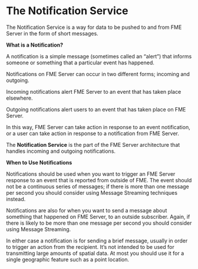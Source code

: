 # The Notification Service

The Notification Service is a way for data to be pushed to and from FME Server in the form of short messages.

**What is a Notification?**

A notification is a simple message (sometimes called an “alert”) that informs someone or something that a particular event has happened.

Notifications on FME Server can occur in two different forms; incoming and outgoing.

Incoming notifications alert FME Server to an event that has taken place elsewhere.

Outgoing notifications alert users to an event that has taken place on FME Server.

In this way, FME Server can take action in response to an event notification, or a user can take action in response to a notification from FME Server.

The **Notification Service** is the part of the FME Server architecture that handles incoming and outgoing notifications.

**When to Use Notifications**

Notifications should be used when you want to trigger an FME Server response to an event that is reported from outside of FME. The event should not be a continuous series of messages; if there is more than one message per second you should consider using Message Streaming techniques instead.

Notifications are also for when you want to send a message about something that happened on FME Server, to an outside subscriber. Again, if there is likely to be more than one message per second you should consider using Message Streaming.

In either case a notification is for sending a brief message, usually in order to trigger an action from the recipient. It’s not intended to be used for transmitting large amounts of spatial data. At most you should use it for a single geographic feature such as a point location.